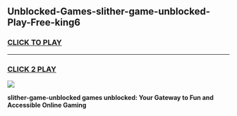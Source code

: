 
## Unblocked-Games-slither-game-unblocked-Play-Free-king6
<h3>
<a href="https://premium76.site?title=slither-game-unblocked&ref=12A">CLICK TO PLAY</a></h3>
<hr>

<h3>
<a href="https://premium76.site?title=slither-game-unblocked&ref=12A">CLICK 2 PLAY</a>
  
</h3>

<a href="https://premium76.site?title=slither-game-unblocked&ref=12A"><img src="https://clearcache.store/games.png"></a>


**slither-game-unblocked games unblocked: Your Gateway to Fun and Accessible Online Gaming**
